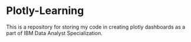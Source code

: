 # Plotly-Learning
This is a repository for storing my code in creating plotly dashboards as a part of IBM Data Analyst Specialization.
